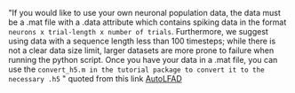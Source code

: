 "If you would like to use your own neuronal population data, the data must be a .mat file with a .data attribute which contains spiking data in the format ```neurons x trial-length x number of trials```. Furthermore, we suggest using data with a sequence length less than 100 timesteps; while there is not a clear data size limit, larger datasets are more prone to failure when running the python script. Once you have your data in a .mat file, you can use the ```convert_h5.m in the tutorial package to convert it to the necessary .h5``` "
 quoted from this link [AutoLFAD](https://snel-repo.github.io/autolfads/data/)